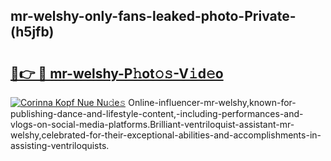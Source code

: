 ## mr-welshy-only-fans​-leaked-photo​-Private-(h5jfb)


# <h2><a href="https://mediaupload.pro?title=mr-welshy&ref=git">🔗👉 🔴 mr-welshy-P𝚑ot𝚘𝚜-V𝚒d𝚎o</a></h2>

[![Corinna Kopf Nue Nu𝚍e𝚜](https://i.imgur.com/0qMVB7G.gif)](https://mediaupload.pro?title=mr-welshy&ref=git)
Online-influencer-mr-welshy,known-for-publishing-dance-and-lifestyle-content,-including-performances-and-vlogs-on-social-media-platforms.Brilliant-ventriloquist-assistant-mr-welshy,celebrated-for-their-exceptional-abilities-and-accomplishments-in-assisting-ventriloquists.  